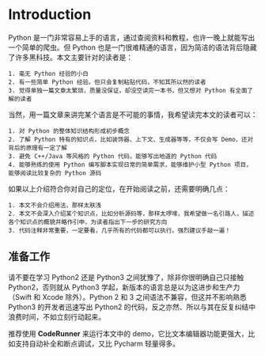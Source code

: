# Introduction

Python 是一门非常容易上手的语言，通过查阅资料和教程，也许一晚上就能写出一个简单的爬虫。但 Python 也是一门很难精通的语言，因为简洁的语法背后隐藏了许多黑科技。本文主要针对的读者是：

	1. 毫无 Python 经验的小白
	2. 有一些简单 Python 经验。但只会复制粘贴代码，不知其所以然的读者
	3. 觉得单独一篇文章太繁琐，质量没保证，却没空读完一本书，但又想对 Python 有全面了解的读者

当然，用一篇文章来讲完某个语言是不可能的事情，我希望读完本文的读者可以：

	1. 对 Python 的整体知识结构形成初步概念
	2. 了解 Python 特有的知识点，比如装饰器、上下文、生成器等等，不仅会写 Demo，还对背后的原理有一定了解
	3. 避免 C++/Java 等风格的 Python 代码，能够写出地道的 Python 代码
	4. 能够熟练的使用 Python 编写脚本实现日常的简单需求，能够维护小型 Python 项目，能够阅读比较复杂的 Python 源码

如果以上介绍符合你对自己的定位，在开始阅读之前，还需要明确几点：

	1. 本文不会介绍用法，那样太肤浅
	2. 本文不会深入介绍某个知识点，比如分析源码等，那样太啰嗦，我希望做一名引路人，描述各个知识点的概貌并略作引申，为读者指出下一步的研究方向
	3. 代码注释非常重要，一定要看，几乎所有的代码都可以执行。强烈建议手敲一遍！
	
 ## 准备工作

请不要在学习 Python2 还是 Python3 之间犹豫了，除非你很明确自己只接触 Python2，否则就从 Python3 学起，新版本的语言总是以为这进步和生产力（Swift 和 Xcode 除外）。Python 2 和 3 之间语法不兼容，但这并不影响熟悉 Python3 的开发者迅速写出 Python2 的代码，反之亦然、所以与其在反复纠结中浪费时间，不如立刻行动起来。

推荐使用 **CodeRunner** 来运行本文中的 demo，它比文本编辑器功能更强大，比如支持自动补全和断点调试，又比 Pycharm 轻量得多。
